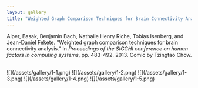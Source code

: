 ```yaml
---
layout: gallery
title: "Weighted Graph Comparison Techniques for Brain Connectivity Analysis"
---
```


Alper, Basak, Benjamin Bach, Nathalie Henry Riche, Tobias Isenberg, and Jean-Daniel Fekete. "Weighted graph comparison techniques for brain connectivity analysis." In _Proceedings of the SIGCHI conference on human factors in computing systems_, pp. 483-492. 2013. Comic by Tzingtao Chow.

<style>
    body.gallery .gallery-dest img {
        padding: 30px;
        background: #f2f2f2;
    }
</style>

<br />
![](/assets/gallery/1-1.png)
![](/assets/gallery/1-2.png)
![](/assets/gallery/1-3.png)
![](/assets/gallery/1-4.png)
![](/assets/gallery/1-5.png)
